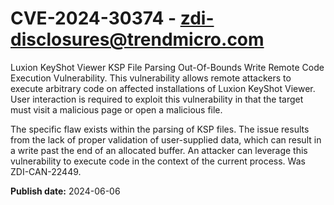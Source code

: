 # CVE-2024-30374 - zdi-disclosures@trendmicro.com

Luxion KeyShot Viewer KSP File Parsing Out-Of-Bounds Write Remote Code Execution Vulnerability. This vulnerability allows remote attackers to execute arbitrary code on affected installations of Luxion KeyShot Viewer. User interaction is required to exploit this vulnerability in that the target must visit a malicious page or open a malicious file.

The specific flaw exists within the parsing of KSP files. The issue results from the lack of proper validation of user-supplied data, which can result in a write past the end of an allocated buffer. An attacker can leverage this vulnerability to execute code in the context of the current process. Was ZDI-CAN-22449.

**Publish date:** 2024-06-06
